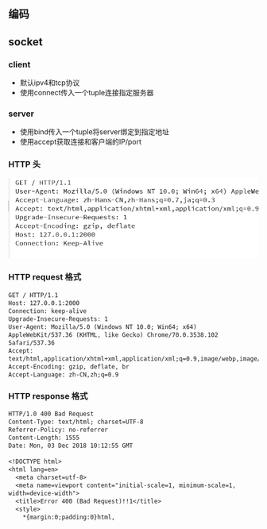 ## 编码
## socket
### client
- 默认ipv4和tcp协议
- 使用connect传入一个tuple连接指定服务器
### server
- 使用bind传入一个tuple将server绑定到指定地址
- 使用accept获取连接和客户端的IP/port
### HTTP 头
![http headers](https://github.com/marilyn6483/python-flask-project/blob/master/1543836938.png)

### HTTP request 格式
```
GET / HTTP/1.1
Host: 127.0.0.1:2000
Connection: keep-alive
Upgrade-Insecure-Requests: 1
User-Agent: Mozilla/5.0 (Windows NT 10.0; Win64; x64) AppleWebKit/537.36 (KHTML, like Gecko) Chrome/70.0.3538.102 Safari/537.36
Accept: text/html,application/xhtml+xml,application/xml;q=0.9,image/webp,image/apng,*/*;q=0.8
Accept-Encoding: gzip, deflate, br
Accept-Language: zh-CN,zh;q=0.9
```
### HTTP response 格式
```
HTTP/1.0 400 Bad Request
Content-Type: text/html; charset=UTF-8
Referrer-Policy: no-referrer
Content-Length: 1555
Date: Mon, 03 Dec 2018 10:12:55 GMT

<!DOCTYPE html>
<html lang=en>
  <meta charset=utf-8>
  <meta name=viewport content="initial-scale=1, minimum-scale=1, width=device-width">
  <title>Error 400 (Bad Request)!!1</title>
  <style>
    *{margin:0;padding:0}html,
```